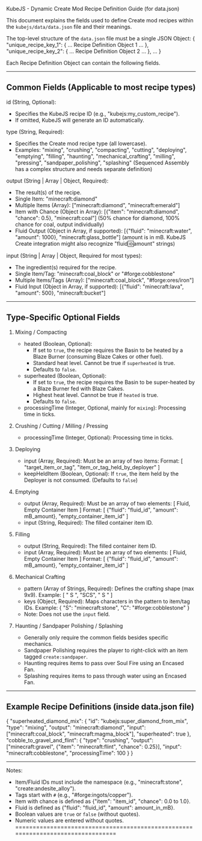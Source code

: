 KubeJS - Dynamic Create Mod Recipe Definition Guide (for data.json)


This document explains the fields used to define Create mod recipes
within the `kubejs/data/data.json` file and their meanings.

The top-level structure of the `data.json` file must be a single JSON Object:
{
  "unique_recipe_key_1": { ... Recipe Definition Object 1 ... },
  "unique_recipe_key_2": { ... Recipe Definition Object 2 ... },
  ...
}

Each Recipe Definition Object can contain the following fields.

--------------------------------------------------------------------------------
Common Fields (Applicable to most recipe types)
--------------------------------------------------------------------------------
id (String, Optional):
  - Specifies the KubeJS recipe ID (e.g., "kubejs:my_custom_recipe").
  - If omitted, KubeJS will generate an ID automatically.

type (String, Required):
  - Specifies the Create mod recipe type (all lowercase).
  - Examples: "mixing", "crushing", "compacting", "cutting", "deploying",
        "emptying", "filling", "haunting", "mechanical_crafting",
        "milling", "pressing", "sandpaper_polishing", "splashing"
        (Sequenced Assembly has a complex structure and needs separate definition)

output (String | Array | Object, Required):
  - The result(s) of the recipe.
  - Single Item: "minecraft:diamond"
  - Multiple Items (Array): ["minecraft:diamond", "minecraft:emerald"]
  - Item with Chance (Object in Array):
    [{"item": "minecraft:diamond", "chance": 0.5}, "minecraft:coal"]
    (50% chance for diamond, 100% chance for coal, output individually)
  - Fluid Output (Object in Array, if supported):
    [{"fluid": "minecraft:water", "amount": 1000}, "minecraft:glass_bottle"]
    (amount is in mB. KubeJS Create integration might also recognize "fluid:id:amount" strings)

input (String | Array | Object, Required for most types):
  - The ingredient(s) required for the recipe.
  - Single Item/Tag: "minecraft:coal_block" or "#forge:cobblestone"
  - Multiple Items/Tags (Array): ["minecraft:coal_block", "#forge:ores/iron"]
  - Fluid Input (Object in Array, if supported):
    [{"fluid": "minecraft:lava", "amount": 500}, "minecraft:bucket"]

--------------------------------------------------------------------------------
Type-Specific Optional Fields
--------------------------------------------------------------------------------

1. Mixing / Compacting
   - heated (Boolean, Optional):
     - If set to `true`, the recipe requires the Basin to be heated by a Blaze Burner (consuming Blaze Cakes or other fuel).
     - Standard heat level. Cannot be true if `superheated` is true.
     - Defaults to `false`.
   - superheated (Boolean, Optional):
     - If set to `true`, the recipe requires the Basin to be super-heated by a Blaze Burner fed with Blaze Cakes.
     - Highest heat level. Cannot be true if `heated` is true.
     - Defaults to `false`.
   - processingTime (Integer, Optional, mainly for `mixing`): Processing time in ticks.

2. Crushing / Cutting / Milling / Pressing
   - processingTime (Integer, Optional): Processing time in ticks.

3. Deploying
   - input (Array, Required): Must be an array of two items:
     Format: [ "target_item_or_tag", "item_or_tag_held_by_deployer" ]
   - keepHeldItem (Boolean, Optional): If `true`, the item held by the Deployer is not consumed. (Defaults to `false`)

4. Emptying
   - output (Array, Required): Must be an array of two elements: [ Fluid, Empty Container Item ]
     Format: [ {"fluid": "fluid_id", "amount": mB_amount}, "empty_container_item_id" ]
   - input (String, Required): The filled container item ID.

5. Filling
   - output (String, Required): The filled container item ID.
   - input (Array, Required): Must be an array of two elements: [ Fluid, Empty Container Item ]
     Format: [ {"fluid": "fluid_id", "amount": mB_amount}, "empty_container_item_id" ]

6. Mechanical Crafting
   - pattern (Array of Strings, Required): Defines the crafting shape (max 9x9).
     Example: [ " S ", "SCS", " S " ]
   - keys (Object, Required): Maps characters in the pattern to item/tag IDs.
     Example: { "S": "minecraft:stone", "C": "#forge:cobblestone" }
   - Note: Does not use the `input` field.

7. Haunting / Sandpaper Polishing / Splashing
   - Generally only require the common fields besides specific mechanics.
   - Sandpaper Polishing requires the player to right-click with an item tagged `create:sandpaper`.
   - Haunting requires items to pass over Soul Fire using an Encased Fan.
   - Splashing requires items to pass through water using an Encased Fan.

--------------------------------------------------------------------------------
Example Recipe Definitions (inside data.json file)
--------------------------------------------------------------------------------
{
  "superheated_diamond_mix": {
    "id": "kubejs:super_diamond_from_mix",
    "type": "mixing",
    "output": "minecraft:diamond",
    "input": ["minecraft:coal_block", "minecraft:magma_block"],
    "superheated": true
  },
  "cobble_to_gravel_and_flint": {
    "type": "crushing",
    "output": ["minecraft:gravel", {"item": "minecraft:flint", "chance": 0.25}],
    "input": "minecraft:cobblestone",
    "processingTime": 100
  }
}

--------------------------------------------------------------------------------
Notes:
- Item/Fluid IDs must include the namespace (e.g., "minecraft:stone", "create:andesite_alloy").
- Tags start with `#` (e.g., "#forge:ingots/copper").
- Item with chance is defined as {"item": "item_id", "chance": 0.0 to 1.0}.
- Fluid is defined as {"fluid": "fluid_id", "amount": amount_in_mB}.
- Boolean values are `true` or `false` (without quotes).
- Numeric values are entered without quotes.
================================================================================